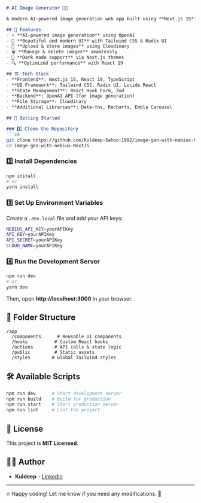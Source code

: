 
```md
# AI Image Generator 🚀🎨  

A modern AI-powered image generation web app built using **Next.js 15**, **React 19**, and **Tailwind CSS**. Users can enter prompts to generate images using OpenAI's API, manage their gallery, and download images.  

## 🌟 Features  
- ⚡ **AI-powered image generation** using OpenAI  
- 🎨 **Beautiful and modern UI** with Tailwind CSS & Radix UI  
- 📂 **Upload & store images** using Cloudinary  
- 🗑️ **Manage & delete images** seamlessly  
- 🌙 **Dark mode support** via Next.js themes  
- 🔍 **Optimized performance** with React 19  

## 🏗️ Tech Stack  
- **Frontend**: Next.js 15, React 19, TypeScript  
- **UI Framework**: Tailwind CSS, Radix UI, Lucide React  
- **State Management**: React Hook Form, Zod  
- **Backend**: OpenAI API (for image generation)  
- **File Storage**: Cloudinary  
- **Additional Libraries**: Date-fns, Recharts, Embla Carousel  

## 🚀 Getting Started  

### 1️⃣ Clone the Repository  
```sh
git clone https://github.com/Kuldeep-Sahoo-1992/image-gen-with-nebius-NextJS.git
cd image-gen-with-nebius-NextJS
```

### 2️⃣ Install Dependencies  
```sh
npm install
# or
yarn install
```

### 3️⃣ Set Up Environment Variables  
Create a `.env.local` file and add your API keys:  
```sh
NEBIUS_API_KEY=yourAPIKey
API_KEY=yourAPIKey
API_SECRET=yourAPIKey
CLOUD_NAME=yourAPIKey

```

### 4️⃣ Run the Development Server  
```sh
npm run dev
# or
yarn dev
```
Then, open **http://localhost:3000** in your browser.

## 📂 Folder Structure  
```
/app
  /components      # Reusable UI components
  /hooks          # Custom React hooks
  /actions        # API calls & state logic
  /public         # Static assets
  /styles        # Global Tailwind styles
```

## 🛠️ Available Scripts  
```sh
npm run dev      # Start development server
npm run build    # Build for production
npm run start    # Start production server
npm run lint     # Lint the project
```

## 📜 License  
This project is **MIT Licensed**.

## 👨‍💻 Author  
- **Kuldeep** – [LinkedIn](https://www.linkedin.com/in/kuldeep-sahoo-29b5762a4/)  

---

🔥 Happy coding! Let me know if you need any modifications. 🚀
```
